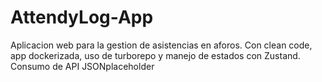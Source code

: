 # AttendyLog-App
Aplicacion web para la gestion de asistencias en aforos.  Con clean code, app dockerizada, uso de turborepo y manejo de estados con Zustand. Consumo de API JSONplaceholder
